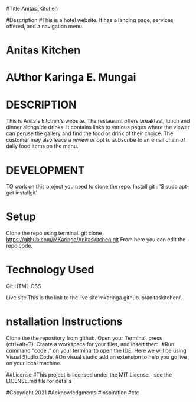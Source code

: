 #Title Anitas_Kitchen



#Description #This is a hotel website. It has a langing page, services offered, and a navigation menu.

# Anitas Kitchen
# AUthor Karinga E. Mungai
# DESCRIPTION
This is Anita's kitchen's website. The restaurant offers breakfast, lunch and dinner alongside drinks. It contains links to various pages where the viewer can peruse the gallery and find the food or drink of their choice. The customer may also leave a review or opt to subscribe to an email chain of daily food items on the menu.

# DEVELOPMENT
TO work on this project you need to clone the repo. Install git : '$ sudo apt-get installgit'

# Setup
Clone the repo using terminal. git clone https://github.com/MKaringa/Anitaskitchen.git From here you can edit the repo code.

# Technology Used
Git HTML CSS

Live site
This is the link to the live site mkaringa.github.io/anitaskitchen/.



# nstallation Instructions
Clone the the repository from github. 
Open your Terminal, press (ctrl+alt+T). 
Create a workspace for your files, and insert them. #Run command "code ." on your terminal to open the IDE. 
Here we will be using Visual Studio Code. #On visual studio add an extension to help you go live on your local machine.

##License #This project is licensed under the MIT License - see the LICENSE.md file for details

#Copyright 2021 #Acknowledgments #Inspiration #etc
